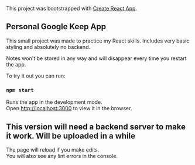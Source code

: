 This project was bootstrapped with [Create React App](https://github.com/facebook/create-react-app).

## Personal Google Keep App

This small project was made to practice my React skills. Includes very basic styling and absolutely no backend.

Notes won't be stored in any way and will disappear every time you restart the app.

To try it out you can run: 

### `npm start`

Runs the app in the development mode.<br />
Open [http://localhost:3000](http://localhost:3000) to view it in the browser.

## This version will need a backend server to make it work. Will be uploaded in a while

The page will reload if you make edits.<br />
You will also see any lint errors in the console.
